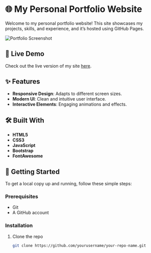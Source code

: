 # 🌐 My Personal Portfolio Website

Welcome to my personal portfolio website! This site showcases my projects, skills, and experience, and it’s hosted using GitHub Pages.

![Portfolio Screenshot](https://user-images.githubusercontent.com/yourusername/screenshot.png)

## 🔗 Live Demo
Check out the live version of my site [here](https://yourusername.github.io/your-repo-name/).

## ✨ Features
- **Responsive Design**: Adapts to different screen sizes.
- **Modern UI**: Clean and intuitive user interface.
- **Interactive Elements**: Engaging animations and effects.

## 🛠️ Built With
- **HTML5**
- **CSS3**
- **JavaScript**
- **Bootstrap**
- **FontAwesome**

## 🚀 Getting Started

To get a local copy up and running, follow these simple steps:

### Prerequisites
- Git
- A GitHub account

### Installation
1. Clone the repo
   ```sh
   git clone https://github.com/yourusername/your-repo-name.git
